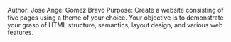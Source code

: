 Author: Jose Angel Gomez Bravo
Purpose: Create a website consisting of five pages using a theme of your choice. Your objective is to demonstrate your grasp of HTML structure, semantics, layout design, and various web features.